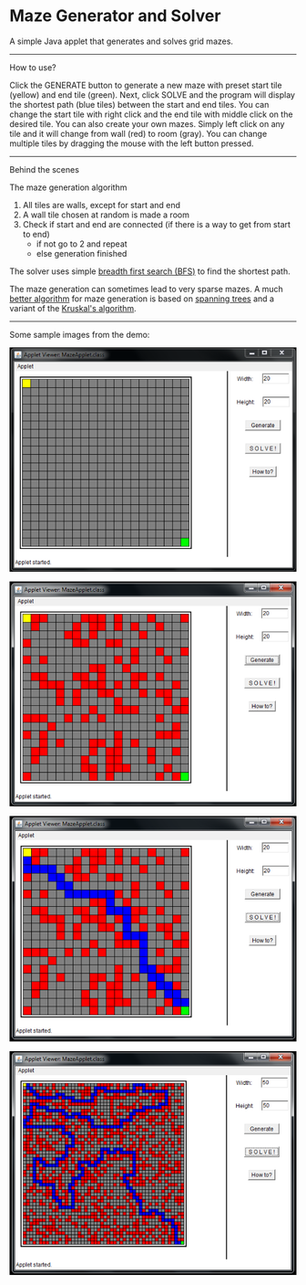 Maze Generator and Solver
========================

A simple Java applet that generates and solves grid mazes.

---

How to use?


Click the GENERATE button to generate a new maze with preset start tile (yellow) and end tile (green).
Next, click SOLVE and the program will display the shortest path (blue tiles) between the start and end tiles.
You can change the start tile with right click and the end tile with middle click on the desired tile.
You can also create your own mazes. Simply left click on any tile and it will change from wall (red) to room (gray).
You can change multiple tiles by dragging the mouse with the left button pressed.
 
---

Behind the scenes


The maze generation algorithm
 1. All tiles are walls, except for start and end
 2. A wall tile chosen at random is made a room
 3. Check if start and end are connected (if there is a way to get from start to end)
    * if not go to 2 and repeat
    * else generation finished
    
The solver uses simple [breadth first search (BFS)](http://en.wikipedia.org/wiki/Breadth-first_search) to find the shortest path.


The maze generation can sometimes lead to very sparse mazes. A much [better algorithm](https://github.com/gajduk/text-maze-generation) for maze generation is based on [spanning trees](http://en.wikipedia.org/wiki/Spanning_tree) and a variant of the [Kruskal's algorithm](http://en.wikipedia.org/wiki/Kruskal%27s_algorithm).


---


Some sample images from the demo:


![alt tag](https://raw.githubusercontent.com/gajduk/maze-generator-and-solver-applet/master/maze1.PNG)


![alt tag](https://raw.githubusercontent.com/gajduk/maze-generator-and-solver-applet/master/maze2.PNG)


![alt tag](https://raw.githubusercontent.com/gajduk/maze-generator-and-solver-applet/master/maze3.PNG)


![alt tag](https://raw.githubusercontent.com/gajduk/maze-generator-and-solver-applet/master/maze4.PNG)
